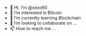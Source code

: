 - 👋 Hi, I’m @sezo60
- 👀 I’m interested in Bitcoin
- 🌱 I’m currently learning Blockchain
- 💞️ I’m looking to collaborate on ...
- 📫 How to reach me ...

<!---
sezo60/sezo60 is a ✨ special ✨ repository because its `README.md` (this file) appears on your GitHub profile.
You can click the Preview link to take a look at your changes.
--->

